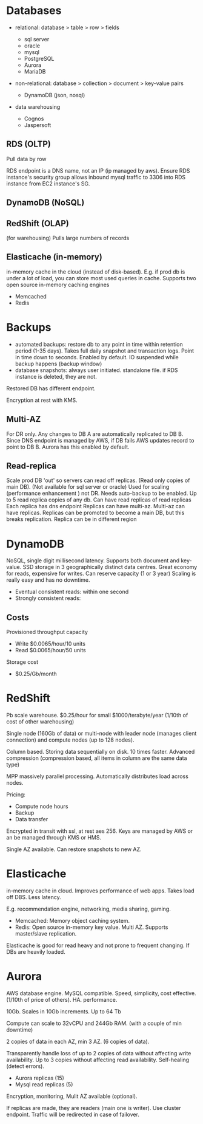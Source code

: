 # Databases
* relational: database > table > row > fields
  - sql server
  - oracle
  - mysql
  - PostgreSQL
  - Aurora
  - MariaDB
* non-relational: database > collection > document > key-value pairs
  - DynamoDB (json, nosql)

* data warehousing
  - Cognos
  - Jaspersoft


## RDS (OLTP)
Pull data by row

RDS endpoint is a DNS name, not an IP (ip managed by aws).
Ensure RDS instance's security group allows inbound mysql traffic to 3306 into RDS instance from EC2 instance's SG.

## DynamoDB (NoSQL)

## RedShift (OLAP)
(for warehousing)
Pulls large numbers of records

## Elasticache (in-memory)
in-memory cache in the cloud (instead of disk-based). E.g. if prod db is under a lot of load, you can store most used queries in cache.
Supports two open source in-memory caching engines
* Memcached
* Redis


# Backups

* automated backups: restore db to any point in time within retention period (1-35 days). Takes full daily snapshot and transaction logs. Point in time down to seconds. Enabled by default. IO suspended while backup happens (backup window)
* database snapshots: always user initiated. standalone file. if RDS instance is deleted, they are not.

Restored DB has different endpoint.

Encryption at rest with KMS.

## Multi-AZ

For DR only. Any changes to DB A are automatically replicated to DB B. Since DNS endpoint is managed by AWS, if DB fails AWS updates record to point to DB B. Aurora has this enabled by default.

## Read-replica

Scale prod DB 'out' so servers can read off replicas. (Read only copies of main DB). (Not available for sql server or oracle)
Used for scaling (performance enhancement
  ) not DR.
Needs auto-backup to be enabled.
Up to 5 read replica copies of any db.
Can have read replicas of read replicas
Each replica has dns endpoint
Replicas can have multi-az.
Multi-az can have replicas.
Replicas can be promoted to become a main DB, but this breaks replication.
Replica can be in different region


# DynamoDB

NoSQL, single digit millisecond latency. Supports both document and key-value.
SSD storage in 3 geographically distinct data centres.
Great economy for reads, expensive for writes.
Can reserve capacity (1 or 3 year)
Scaling is really easy and has no downtime.

* Eventual consistent reads: within one second
* Strongly consistent reads:

## Costs

Provisioned throughput capacity
* Write $0.0065/hour/10 units
* Read $0.0065/hour/50 units

Storage cost
* $0.25/Gb/month


# RedShift
Pb scale warehouse. $0.25/hour for small
$1000/terabyte/year (1/10th of cost of other warehousing)

Single node (160Gb of data) or multi-node with leader node (manages client connection) and compute nodes (up to 128 nodes).

Column based. Storing data sequentially on disk.
10 times faster. Advanced compression (compression based, all items in column are the same data type)

MPP massively parallel processing. Automatically distributes load across nodes.

Pricing:
* Compute node hours
* Backup
* Data transfer

Encrypted in transit with ssl, at rest aes 256. Keys are managed by AWS or an be managed through KMS or HMS.

Single AZ available. Can restore snapshots to new AZ.

# Elasticache

in-memory cache in cloud. Improves performance of web apps. Takes load off DBS. Less latency.

E.g. recommendation engine, networking, media sharing, gaming.

* Memcached: Memory object caching system.
* Redis: Open source in-memory key value. Multi AZ. Supports master/slave replication.

Elasticache is good for read heavy and not prone to frequent changing. If DBs are heavily loaded.

# Aurora
AWS database engine. MySQL compatible. Speed, simplicity, cost effective. (1/10th of price of others). HA. performance.

10Gb. Scales in 10Gb increments. Up to 64 Tb

Compute can scale to 32vCPU and 244Gb RAM. (with a couple of min downtime)

2 copies of data in each AZ, min 3 AZ. (6 copies of data).

Transparently handle loss of up to 2 copies of data without affecting write availability. Up to 3 copies without affecting read availability. Self-healing (detect errors).

* Aurora replicas (15)
* Mysql read replicas (5)

Encryption, monitoring, Mulit AZ available (optional).

If replicas are made, they are readers (main one is writer). Use cluster endpoint. Traffic will be redirected in case of failover.
